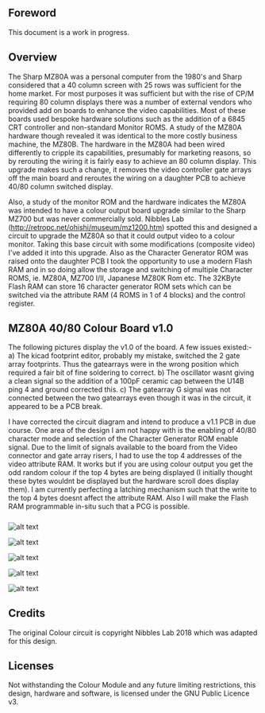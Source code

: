 ## Foreword

This document is a work in progress.



## Overview

The Sharp MZ80A was a personal computer from the 1980's and Sharp considered that a 40 column screen with 25 rows was sufficient for the home market. For most purposes it was sufficient but with the rise of CP/M requiring 80 column displays there was a number of external vendors who provided add on boards to enhance the video capabilities. Most of these boards used bespoke hardware solutions such as the addition of a 6845 CRT controller and non-standard Monitor ROMS.  A study of the MZ80A hardware though revealed it was identical to the more costly business machine, the MZ80B. The hardware in the MZ80A had been wired differently to cripple its capabilities, presumably for marketing reasons, so by rerouting the wiring it is fairly easy to achieve an 80 column display. This upgrade makes such a change, it removes the video controller gate arrays off the main board and reroutes the wiring on a daughter PCB to achieve 40/80 column switched display.

Also, a study of the monitor ROM and the hardware indicates the MZ80A was intended to have a colour output board upgrade similar to the Sharp MZ700 but was never commercially sold. Nibbles Lab (http://retropc.net/ohishi/museum/mz1200.htm) spotted this and designed a circuit to upgrade the MZ80A so that it could output video to a colour monitor. Taking this base circuit with some modifications (composite video) I've added it into this upgrade. Also as the Character Generator ROM was raised onto the daughter PCB I took the opportunity to use a modern Flash RAM and in so doing allow the storage and switching of multiple Character ROMS, ie. MZ80A, MZ700 I/II, Japanese MZ80K Rom etc. The 32KByte Flash RAM can store 16 character generator ROM sets which can be switched via the attribute RAM (4 ROMS in 1 of 4 blocks) and the control register.



## MZ80A 40/80 Colour Board v1.0

The following pictures display the v1.0 of the board. A few issues existed:-
a) The kicad footprint editor, probably my mistake, switched the 2 gate array footprints. Thus the gatearrays were in the wrong position which required a fair bit of fine soldering to correct.
b) The oscillator wasnt giving a clean signal so the addition of a 100pF ceramic cap between the U14B ping 4 and ground corrected this.
c) The gatearray G signal was not connected between the two gatearrays even though it was in the circuit, it appeared to be a PCB break.

I have corrected the circuit diagram and intend to produce a v1.1 PCB in due course. One area of the design I am not happy with is the enabling of 40/80 character mode and selection of the Character Generator ROM enable signal. Due to the limit of signals available to the board from the Video connector and gate array risers, I had to use the top 4 addresses of the video attribute RAM. It works but if you are using colour output you get the odd random colour if the top 4 bytes are being displayed (I initially thought these bytes wouldnt be displayed but the hardware scroll does display them). I am currently perfecting a latching mechanism such that the write to the top 4 bytes doesnt affect the attribute RAM. Also I will make the Flash RAM programmable in-situ such that a PCG is possible.

##### 

![alt text](https://github.com/pdsmart/MZ80A_80COLOUR/blob/master/docs/IMG_9675.jpg)

![alt text](https://github.com/pdsmart/MZ80A_80COLOUR/blob/master/docs/IMG_9671.jpg)

![alt text](https://github.com/pdsmart/MZ80A_80COLOUR/blob/master/docs/IMG_9674.jpg)

![alt text](https://github.com/pdsmart/MZ80A_80COLOUR/blob/master/docs/IMG_9678.jpg)

![alt text](https://github.com/pdsmart/MZ80A_80COLOUR/blob/master/docs/IMG_9680.jpg)





## Credits

The original Colour circuit is copyright Nibbles Lab 2018 which was adapted for this design.



## Licenses

Not withstanding the Colour Module and any future limiting restrictions, this design, hardware and software, is licensed under the GNU Public Licence v3.


